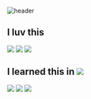 ![header](https://capsule-render.vercel.app/api?type=soft&color=auto&height=300&section=header&text=larus-harir&fontSize=48)

<h2>I luv this</h2>

<p>
<img src="https://img.shields.io/badge/html5-E34F26?style=for-the-badge&logo=html5&logoColor=white">
<img src="https://img.shields.io/badge/css-1572B6?style=for-the-badge&logo=css3&logoColor=white">
<img src="https://img.shields.io/badge/jquery-0769AD?style=for-the-badge&logo=jquery&logoColor=white">
</p>

<h2>I learned this in <a href="http://intec.icehs.kr/"><img src="https://img.shields.io/badge/INMAGO-18268D?style=flat-square&logo=INMAGO&logoColor=white"></a> </h2> 

<p>
<img src="https://img.shields.io/badge/c-A8B9CC?style=for-the-badge&logo=c&logoColor=white">
<img src="https://img.shields.io/badge/java-007396?style=for-the-badge&logo=java&logoColor=white">
<img src="https://img.shields.io/badge/python-3776AB?style=for-the-badge&logo=python&logoColor=white">
</p>
